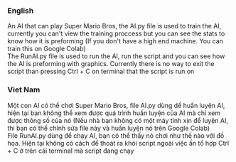 ### English
An AI that can play Super Mario Bros, the AI.py file is used to train the AI, currently you can't view the training proccess but you can see the stats to know how it is preforming
(If you don't have a high end machine. You can train this on Google Colab)<br />
The RunAI.py file is used to run the AI, run the script and you can see how the AI is preforming with graphics. Currently there is no way to exit the script than pressing Ctrl + C on terminal that the script is run on
### Viet Nam
Một con AI có thể chơi Super Mario Bros, file AI.py dùng dể huấn luyện AI, hiện tại bạn không thể xem được quá trình huấn luyện của AI mà chỉ xem được thông số của nó
(Nếu nhà bạn không có một máy tính xịn để luyện AI, thì bạn có thể chỉnh sửa file này và huấn luyện nó trên Google Colab)<br />
File RunAI.py dùng để chạy AI, bạn có thể thấy nó chơi như thế nào với đồ họa. Hiện tại không có cách để thoát ra khỏi script ngoài việc ấn tổ hợp Ctrl + C ở trên cái terminal mà script đang chạy
